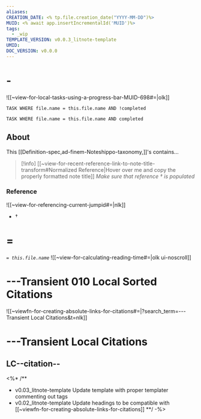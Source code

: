 ```yaml
---
aliases:
CREATION_DATE: <% tp.file.creation_date("YYYY-MM-DD")%>
MUID: <% await app.insertIncrementalId('MUID')%>
tags:
  - _wip
TEMPLATE_VERSION: v0.0.3_litnote-template
UMID: 
DOC_VERSION: v0.0.0
---
```


# -

![[~view-for-local-tasks-using-a-progress-bar-MUID-698#=|olk]]

```dataview
TASK WHERE file.name = this.file.name AND !completed
```
```dataview
TASK WHERE file.name = this.file.name AND completed
```

## About
This [[Definition-spec,ad-finem-Noteshippo-taxonomy,]]'s contains...


> [!info] [[~view-for-recent-reference-link-to-note-title-transform#Normalized Reference|Hover over me and copy the properly formatted note title]]
> *Make sure that reference † is populated*
### Reference

![[~view-for-referencing-current-jumpid#=|nlk]]
* † 


# =

*`= this.file.name`*
![[~view-for-calculating-reading-time#=|olk ui-noscroll]]


# ---Transient 010 Local Sorted Citations

![[~viewfn-for-creating-absolute-links-for-citations#=|?search_term=---Transient Local Citations&t=nlk]]

# ---Transient Local Citations

## LC--citation--



<%* /**
* v0.03_litnote-template Update template with proper templater commenting out tags
* v0.02_litnote-template Update headings to be compatible with  [[~viewfn-for-creating-absolute-links-for-citations]]
**/ -%>
